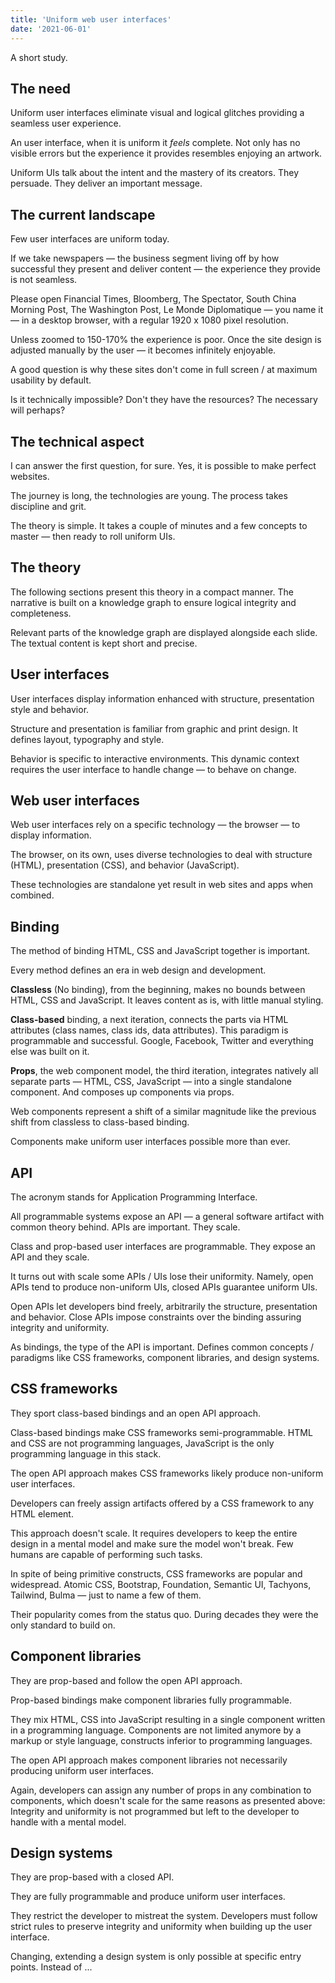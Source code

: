 ```yaml
---
title: 'Uniform web user interfaces'
date: '2021-06-01'
---
```


A short study.

<!--more-->

## The need

Uniform user interfaces eliminate visual and logical glitches providing a seamless user experience.

An user interface, when it is uniform it _feels_ complete. Not only has no visible errors but the experience it provides resembles enjoying an artwork.

Uniform UIs talk about the intent and the mastery of its creators. They persuade. They deliver an important message.

## The current landscape

Few user interfaces are uniform today.

If we take newspapers &mdash; the business segment living off by how successful they present and deliver content &mdash; the experience they provide is not seamless.

Please open Financial Times, Bloomberg, The Spectator, South China Morning Post, The Washington Post, Le Monde Diplomatique &mdash; you name it &mdash; in a desktop browser, with a regular 1920 x 1080 pixel resolution.

Unless zoomed to 150-170% the experience is poor. Once the site design is adjusted manually by the user &mdash; it becomes infinitely enjoyable.

A good question is why these sites don't come in full screen / at maximum usability by default.

Is it technically impossible? Don't they have the resources? The necessary will perhaps?

## The technical aspect

I can answer the first question, for sure. Yes, it is possible to make perfect websites.

The journey is long, the technologies are young. The process takes discipline and grit.

The theory is simple. It takes a couple of minutes and a few concepts to master &mdash; then ready to roll uniform UIs.

## The theory

The following sections present this theory in a compact manner. The narrative is built on a knowledge graph to ensure logical integrity and completeness.

Relevant parts of the knowledge graph are displayed alongside each slide. The textual content is kept short and precise.

## User interfaces

User interfaces display information enhanced with structure, presentation style and behavior.

Structure and presentation is familiar from graphic and print design. It defines layout, typography and style.

Behavior is specific to interactive environments. This dynamic context requires the user interface to handle change &mdash; to behave on change.

## Web user interfaces

Web user interfaces rely on a specific technology &mdash; the browser &mdash; to display information.

The browser, on its own, uses diverse technologies to deal with structure (HTML), presentation (CSS), and behavior (JavaScript).

These technologies are standalone yet result in web sites and apps when combined.

## Binding

The method of binding HTML, CSS and JavaScript together is important.

Every method defines an era in web design and development.

**Classless** (No binding), from the beginning, makes no bounds between HTML, CSS and JavaScript. It leaves content as is, with little manual styling.

**Class-based** binding, a next iteration, connects the parts via HTML attributes (class names, class ids, data attributes). This paradigm is programmable and successful. Google, Facebook, Twitter and everything else was built on it.

**Props**, the web component model, the third iteration, integrates natively all separate parts &mdash; HTML, CSS, JavaScript &mdash; into a single standalone component. And composes up components via props.

Web components represent a shift of a similar magnitude like the previous shift from classless to class-based binding.

Components make uniform user interfaces possible more than ever.

## API

The acronym stands for Application Programming Interface.

All programmable systems expose an API &mdash; a general software artifact with common theory behind. APIs are important. They scale.

Class and prop-based user interfaces are programmable. They expose an API and they scale.

It turns out with scale some APIs / UIs lose their uniformity. Namely, open APIs tend to produce non-uniform UIs, closed APIs guarantee uniform UIs.

Open APIs let developers bind freely, arbitrarily the structure, presentation and behavior. Close APIs impose constraints over the binding assuring integrity and uniformity.

As bindings, the type of the API is important. Defines common concepts / paradigms like CSS frameworks, component libraries, and design systems.

## CSS frameworks

They sport class-based bindings and an open API approach.

Class-based bindings make CSS frameworks semi-programmable. HTML and CSS are not programming languages, JavaScript is the only programming language in this stack.

The open API approach makes CSS frameworks likely produce non-uniform user interfaces.

Developers can freely assign artifacts offered by a CSS framework to any HTML element.

This approach doesn't scale. It requires developers to keep the entire design in a mental model and make sure the model won't break. Few humans are capable of performing such tasks.

In spite of being primitive constructs, CSS frameworks are popular and widespread. Atomic CSS, Bootstrap, Foundation, Semantic UI, Tachyons, Tailwind, Bulma &mdash; just to name a few of them.

Their popularity comes from the status quo. During decades they were the only standard to build on.

## Component libraries

They are prop-based and follow the open API approach.

Prop-based bindings make component libraries fully programmable.

They mix HTML, CSS into JavaScript resulting in a single component written in a programming language. Components are not limited anymore by a markup or style language, constructs inferior to programming languages.

The open API approach makes component libraries not necessarily producing uniform user interfaces.

Again, developers can assign any number of props in any combination to components, which doesn't scale for the same reasons as presented above: Integrity and uniformity is not programmed but left to the developer to handle with a mental model.

## Design systems

They are prop-based with a closed API.

They are fully programmable and produce uniform user interfaces.

They restrict the developer to mistreat the system. Developers must follow strict rules to preserve integrity and uniformity when building up the user interface.

Changing, extending a design system is only possible at specific entry points. Instead of ...
